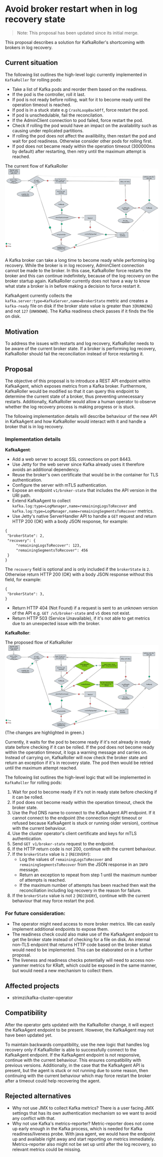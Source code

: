 # Avoid broker restart when in log recovery state
> Note: This proposal has been updated since its initial merge.

This proposal describes a solution for KafkaRoller's shortcoming with brokers in log recovery.

## Current situation

The following list outlines the high-level logic currently implemented in `KafkaRoller` for rolling pods:
- Take a list of Kafka pods and reorder them based on the readiness.
- If the pod is the controller, roll it last.
- If pod is not ready before rolling, wait for it to become ready until the operation timeout is reached.
- If pod is in a stuck state e.g `CrashLoopBackOff`, force restart the pod.
- If pod is unschedulable, fail the reconcilation. 
- If the AdminClient connection to pod failed, force restart the pod. 
- Check if rolling the pod would have an impact on the availability such as causing under replicated partitions.
- If rolling the pod does not affect the availibility, then restart the pod and wait for pod readiness. Otherwise consider other pods for rolling first.
- If pod does not became ready within the operation timeout (300000ms by default) after restarting, then retry until the maximum attempt is reached. 

The current flow of KafkaRoller
![The current flow of KafkaRoller](images/048-kafka-roller-current-flow.png)

A Kafka broker can take a long time to become ready while performing log recovery. While the broker is in log recovery, AdminClient connection cannot be made to the broker. In this case, KafkaRoller force restarts the broker and this can continue indefinitely, because of the log recovery on the broker startup again. KafkaRoller currently does not have a way to know what state a broker is in before making a decision to force restart it.

KafkaAgent currently collects the `kafka.server:type=KafkaServer,name=BrokerState` metric and creates a `kafka-ready` file on disk if the broker state value is greater than `3`(`RUNNING`) and not `127` (`UNKNOWN`). The Kafka readiness check passes if it finds the file on disk.

## Motivation

To address the issues with restarts and log recovery, KafkaRoller needs to be aware of the current broker state.  If a broker is performing log recovery, KafkaRoller should fail the reconciliation instead of force restarting it.

## Proposal
 
The objective of this proposal is to introduce a REST API endpoint within KafkaAgent, which exposes metrics from a Kafka broker. Furthermore, KafkaRoller would be modified so that it can query this endpoint to determine the current state of a broker, thus preventing unnecessary restarts. Additionally, KafkaRoller would allow a human operator to observe whether the log recovery process is making progress or is stuck.

The following implementation details will describe behaviour of the new API in KafkaAgent and how KafkaRoller would interact with it and handle a broker that is in log recovery.

### Implementation details

**KafkaAgent**:

- Add a web server to accept SSL connections on port 8443.
- Use Jetty for the web server since Kafka already uses it therefore avoids an additional dependency.
- Reuse the broker's own certificate that would be in the container for TLS authentication.
- Configure the server with mTLS authentication.
- Expose an endpoint `v1/broker-state` that includes the API version in the URI path.
- Extend KafkaAgent to collect `kafka.log:type=LogManager,name=remainingLogsToRecover` and `kafka.log:type=LogManager,name=remainingSegmentsToRecover` metrics.
- Use Jetty's native ServerHandler API to handle a `GET` request and return HTTP 200 (OK) with a body JSON response, for example:
```
{
 "brokerState": 2,
 "recovery": {
     "remainingLogsToRecover": 123,
     "remainingSegmentsToRecover": 456
 }
}
```
The `recovery` field is optional and is only included if the `brokerState` is `2`. Otherwise return HTTP 200 (OK) with a body JSON response without this field, for example:
```
{
 "brokerState": 3,
}
```
- Return HTTP 404 (Not Found) if a request is sent to an unknown version of the API e.g. `GET /v5/broker-state` and `v5` does not exist.
- Return HTTP 503 (Service Unavailable), if it's not able to get metrics due to an unexpected issue with the broker.

**KafkaRoller**:

The proposed flow of KafkaRoller
![The proposed flow of KafkaRoller](images/048-kafka-roller-new-flow.png)
(The changes are highlighted in green.)

Currently, it waits for the pod to become ready if it's not already in ready state before checking if it can be rolled. If the pod does not become ready within the operation timeout, it logs a warning message and carries on. Instead of carrying on, KafkaRoller will now check the broker state and return an exception if it's in recovery state. The pod then would be retried until the maximum attempt reached.

The following list outlines the high-level logic that will be implemented in `KafkaRoller` for rolling pods:
1. Wait for pod to become ready if it's not in ready state before checking if it can be rolled.
2. If pod does not become ready within the operation timeout, check the broker state.
3. Use the Pod DNS name to connect to the KafkaAgent API endpoint. If it cannot connect to the endpoint (the connection might timeout or refused because KafkaAgent is stuck or running older version), continue with the current behaviour.
4. Use the cluster operator's client certificate and keys for mTLS authentication.
5. Send `GET v1/broker-state` request to the endpoint.
6. If the HTTP return code is not 200, continue with the current behaviour.
7. If the `brokerState` value is `2` (`RECOVERY`):
     - Log the values of `remainingLogsToRecover` and `remainingSegmentsToRecover` from the JSON response in an `INFO` message.
     - Return an exception to repeat from step 1 until the maximum number of attempts is reached.
     - If the maximum number of attempts has been reached then wait the reconciliation including log recovery in the reason for failure.
8. If the `brokerState` value is not `2` (`RECOVERY`), continue with the current behaviour that may force restart the pod.

### For future consideration:

- The operator might need access to more broker metrics. We can easily implement additional endpoints to expose them.
- The readiness check could also make use of the KafkaAgent endpoint to get the broker state instead of checking for a file on disk. An internal non-TLS endpoint that returns HTTP code based on the broker status would need to be implemented. This can be elaborated on in a further proposal.
- The liveness and readiness checks potentially will need to access non-yammer metrics for KRaft, which could be exposed in the same manner, but would need a new mechanism to collect them.

## Affected projects

* strimzi/kafka-cluster-operator

## Compatibility

After the operator gets updated with the KafkaRoller change, it will expect the KafkaAgent endpoint to be present. However, the KafkaAgent may not have been updated yet.

To maintain backwards compatibility, use the new logic that handles log recovery only if KafkaRoller is able to successfully connect to the KafkaAgent endpoint. If the KafkaAgent endpoint is not responsive, continue with the current behaviour. This ensures compatibility with previous versions. Additionally, in the case that the KafkaAgent API is present, but the agent is stuck or not running due to some reason, then continuing with the current behaviour which may force restart the broker after a timeout could help recovering the agent.

## Rejected alternatives

- Why not use JMX to collect Kafka metrics? There is a user facing JMX settings that has its own authentication mechanism so we want to avoid any conflict with that.
- Why not use Kafka's metrics-reporter? Metric-reporter does not come up early enough in the Kafka process, which is needed for Kafka readiness/liveness probe. With java agent, we would have the endpoint up and available right away and start reporting on metrics immediately. Metrics-reporter also might not be set up until after the log recovery, so relevant metrics could be missing.

